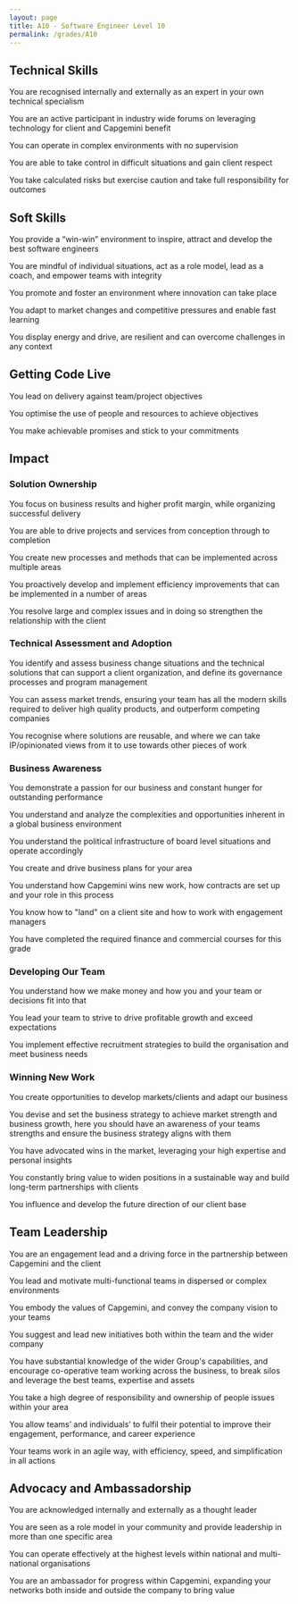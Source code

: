 ```yaml
---
layout: page
title: A10 - Software Engineer Level 10
permalink: /grades/A10
---
```


## Technical Skills 

You are recognised internally and externally as an expert in your own technical specialism

You are an active participant in industry wide forums on leveraging technology for client and Capgemini benefit

You can operate in complex environments with no supervision

You are able to take control in difficult situations and gain client respect

You take calculated risks but exercise caution and take full responsibility for outcomes

## Soft Skills 

You provide a “win-win” environment to inspire, attract and develop the best software engineers

You are mindful of individual situations, act as a role model, lead as a coach, and empower teams with integrity

You promote and foster an environment where innovation can take place

You adapt to market changes and competitive pressures and enable fast learning 

You display energy and drive, are resilient and can overcome challenges in any context

## Getting Code Live 

You lead on delivery against team/project objectives

You optimise the use of people and resources to achieve objectives

You make achievable promises and stick to your commitments

## Impact 

### Solution Ownership

You focus on business results and higher profit margin, while organizing successful delivery

You are able to drive projects and services from conception through to completion

You create new processes and methods that can be implemented across multiple areas

You proactively develop and implement efficiency improvements that can be implemented in a number of areas

You resolve large and complex issues and in doing so strengthen the relationship with the client

### Technical Assessment and Adoption

You identify and assess business change situations and the technical solutions that can support a client organization, and define its governance processes and program management

You can assess market trends, ensuring your team has all the modern skills required to deliver high quality products, and outperform competing companies

You recognise where solutions are reusable, and where we can take IP/opinionated views from it to use towards other pieces of work

### Business Awareness

You demonstrate a passion for our business and constant hunger for outstanding performance

You understand and analyze the complexities and opportunities inherent in a global business environment

You understand the political infrastructure of board level situations and operate accordingly

You create and drive business plans for your area

You understand how Capgemini wins new work, how contracts are set up and your role in this process

You know how to "land" on a client site and how to work with engagement managers

You have completed the required finance and commercial courses for this grade

### Developing Our Team

You understand how we make money and how you and your team or decisions fit into that

You lead your team to strive to drive profitable growth and exceed expectations 

You implement effective recruitment strategies to build the organisation and meet business needs

### Winning New Work

You create opportunities to develop markets/clients and adapt our business

You devise and set the business strategy to achieve market strength and business growth, here you should have an awareness of your teams strengths and ensure the business strategy aligns with them

You have advocated wins in the market, leveraging your high expertise and personal insights

You constantly bring value to widen positions in a sustainable way and build long-term partnerships with clients

You influence and develop the future direction of our client base

## Team Leadership

You are an engagement lead and a driving force in the partnership between Capgemini and the client

You lead and motivate multi-functional teams in dispersed or complex environments

You embody the values of Capgemini, and convey the company vision to your teams

You suggest and lead new initiatives both within the team and the wider company

You have substantial knowledge of the wider Group's capabilities, and encourage co-operative team working across the business, to break silos and leverage the best teams, expertise and assets

You take a high degree of responsibility and ownership of people issues within your area

You allow teams’ and individuals’ to fulfil their potential to improve their engagement, performance, and career experience

Your teams work in an agile way, with efficiency, speed, and simplification in all actions

## Advocacy and Ambassadorship 

You are acknowledged internally and externally as a thought leader

You are seen as a role model in your community and provide leadership in more than one specific area

You can operate effectively at the highest levels within national and multi-national organisations

You are an ambassador for progress within Capgemini, expanding your networks both inside and outside the company to bring value
